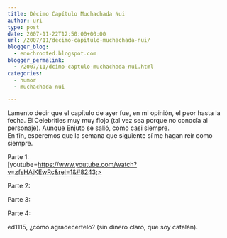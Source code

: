 ```yaml
---
title: Décimo Capítulo Muchachada Nui
author: uri
type: post
date: 2007-11-22T12:50:00+00:00
url: /2007/11/decimo-capitulo-muchachada-nui/
blogger_blog:
  - enochrooted.blogspot.com
blogger_permalink:
  - /2007/11/dcimo-captulo-muchachada-nui.html
categories:
  - humor
  - muchachada nui

---
```

Lamento decir que el capítulo de ayer fue, en mi opinión, el peor hasta la fecha. El Celebrities muy muy flojo (tal vez sea porque no conocía al personaje). Aunque Enjuto se salió, como casi siempre.  
En fin, esperemos que la semana que siguiente sí me hagan reír como siempre.

Parte 1:  
[youtube=https://www.youtube.com/watch?v=zfsHAjKEwRc&rel=1&#8243;>

Parte 2:

Parte 3:

Parte 4:

ed1115, ¿cómo agradecértelo? (sin dinero claro, que soy catalán).